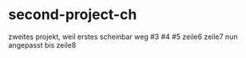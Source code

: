 # second-project-ch
zweites projekt, weil erstes scheinbar weg
#3
#4
#5
zeile6
zeile7 nun angepasst
bis zeile8
